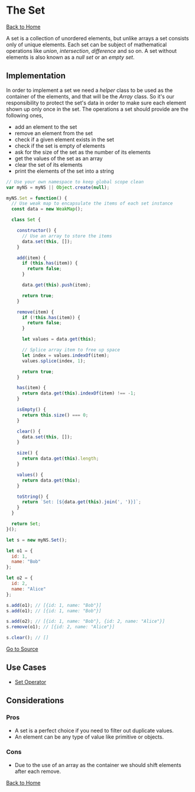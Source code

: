 # The Set #

[Back to Home](../../../../)

A set is a collection of unordered elements, but unlike arrays a set consists only of unique elements. Each set can be subject of mathematical operations like *union*, *intersection*, *difference* and so on. A set without elements is also known as a *null set* or an *empty set*.

## Implementation ##

In order to implement a set we need a *helper* class to be used as the container of the elements, and that will be the *Array* class. So it's our responsibility to protect the set's data in order to make sure each element shown up only once in the set. The operations a set should provide are the following ones,

* add an element to the set
* remove an element from the set
* check if a given element exists in the set
* check if the set is empty of elements
* ask for the size of the set as the number of its elements
* get the values of the set as an array
* clear the set of its elements
* print the elements of the set into a string

```JavaScript
// Use your own namespace to keep global scope clean
var myNS = myNS || Object.create(null);

myNS.Set = function() {
  // Use weak map to encapsulate the items of each set instance
  const data = new WeakMap();

  class Set {

    constructor() {
      // Use an array to store the items
      data.set(this, []);
    }

    add(item) {
      if (this.has(item)) {
        return false;
      }

      data.get(this).push(item);

      return true;
    }

    remove(item) {
      if (!this.has(item)) {
        return false;
      }

      let values = data.get(this);

      // Splice array item to free up space
      let index = values.indexOf(item);
      values.splice(index, 1);

      return true;
    }

    has(item) {
      return data.get(this).indexOf(item) !== -1;
    }

    isEmpty() {
      return this.size() === 0;
    }

    clear() {
      data.set(this, []);
    }

    size() {
      return data.get(this).length;
    }

    values() {
      return data.get(this);
    }

    toString() {
      return `Set: [${data.get(this).join(', ')}]`;
    }
  }

  return Set;
}();

let s = new myNS.Set();

let o1 = {
  id: 1,
  name: "Bob"
};

let o2 = {
  id: 2,
  name: "Alice"
};

s.add(o1); // [{id: 1, name: "Bob"}]
s.add(o1); // [{id: 1, name: "Bob"}]

s.add(o2); // [{id: 1, name: "Bob"}, {id: 2, name: "Alice"}]
s.remove(o1); // [{id: 2, name: "Alice"}]

s.clear(); // []
```

[Go to Source](index.js)

## Use Cases ##
* [Set Operator](set-operator.js)

## Considerations ##

### Pros ###
* A set is a perfect choice if you need to filter out duplicate values.
* An element can be any type of value like primitive or objects.

### Cons ###
* Due to the use of an array as the container we should shift elements after each remove.

[Back to Home](../../../../)
